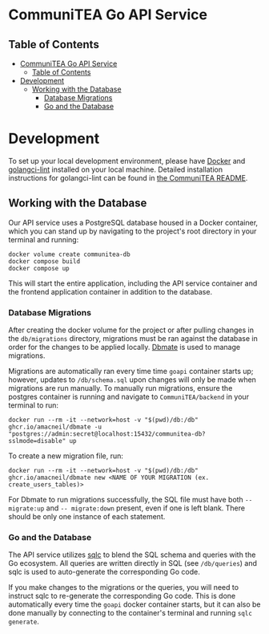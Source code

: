 # CommuniTEA Go API Service

## Table of Contents

- [CommuniTEA Go API Service](#communitea-go-api-service)
  - [Table of Contents](#table-of-contents)
- [Development](#development)
  - [Working with the Database](#working-with-the-database)
    - [Database Migrations](#database-migrations)
    - [Go and the Database](#go-and-the-database)

# Development

To set up your local development environment, please have [Docker](https://www.docker.com/products/docker-desktop/) and [golangci-lint](https://golangci-lint.run/) installed on your local machine. Detailed installation instructions for golangci-lint can be found in [the CommuniTEA README](https://github.com/CommuniTEAM/CommuniTEA/tree/main#go-format).

## Working with the Database

Our API service uses a PostgreSQL database housed in a Docker container, which you can stand up by navigating to the project's root directory in your terminal and running:

```
docker volume create communitea-db
docker compose build
docker compose up
```

This will start the entire application, including the API service container and the frontend application container in addition to the database.

### Database Migrations

After creating the docker volume for the project or after pulling changes in the `db/migrations` directory, migrations must be ran against the database in order for the changes to be applied locally. [Dbmate](https://github.com/amacneil/dbmate) is used to manage migrations.

Migrations are automatically ran every time time `goapi` container starts up; however, updates to `/db/schema.sql` upon changes will only be made when migrations are run manually. To manually run migrations, ensure the postgres container is running and navigate to `CommuniTEA/backend` in your terminal to run:

```
docker run --rm -it --network=host -v "$(pwd)/db:/db" ghcr.io/amacneil/dbmate -u "postgres://admin:secret@localhost:15432/communitea-db?sslmode=disable" up
```

To create a new migration file, run:

```
docker run --rm -it --network=host -v "$(pwd)/db:/db" ghcr.io/amacneil/dbmate new <NAME OF YOUR MIGRATION (ex. create_users_tables)>
```

For Dbmate to run migrations successfully, the SQL file must have both `-- migrate:up` and `-- migrate:down` present, even if one is left blank. There should be only one instance of each statement.

### Go and the Database

The API service utilizes [sqlc](https://sqlc.dev/) to blend the SQL schema and queries with the Go ecosystem. All queries are written directly in SQL (see `/db/queries`) and sqlc is used to auto-generate the corresponding Go code.

If you make changes to the migrations or the queries, you will need to instruct sqlc to re-generate the corresponding Go code. This is done automatically every time the `goapi` docker container starts, but it can also be done manually by connecting to the container's terminal and running `sqlc generate`.
